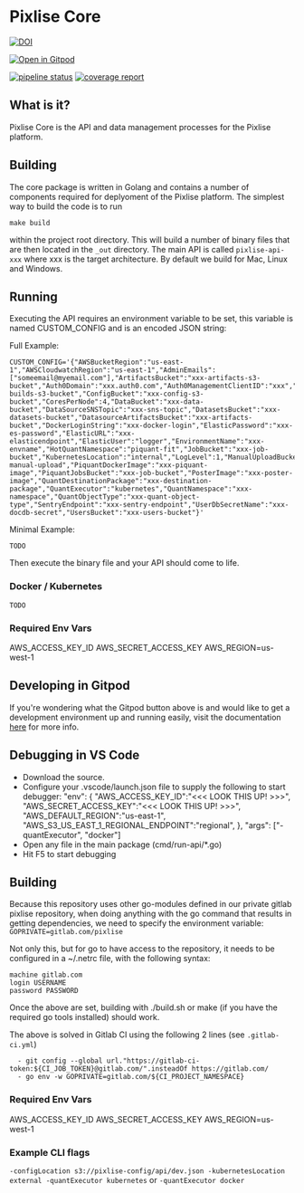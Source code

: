 # Pixlise Core


[![DOI](https://zenodo.org/badge/520044172.svg)](https://zenodo.org/badge/latestdoi/520044172)


[![Open in Gitpod](https://gitpod.io/button/open-in-gitpod.svg)](https://gitpod.io/#https://github.com/pixlise/core)

 
[![pipeline status](https://github.com/pixlise/go-rest-api/badges/master/pipeline.svg)](https://github.com/pixlise/go-rest-api/-/commits/master)
[![coverage report](https://github.com/pixlise/go-rest-api/badges/master/coverage.svg)](https://github.com/pixlise/go-rest-api/-/commits/master)

## What is it?

Pixlise Core is the API and data management processes for the Pixlise platform. 

## Building

The core package is written in Golang and contains a number of components required for deplyoment of the Pixlise platform. The simplest way to build the code is to run

``` shell
make build
```

within the project root directory. This will build a number of binary files that are then located in the `_out` directory. The main API is called `pixlise-api-xxx` where xxx is the target architecture. 
By default we build for Mac, Linux and Windows.

## Running

Executing the API requires an environment variable to be set, this variable is named CUSTOM_CONFIG and is an encoded JSON string:

Full Example:

```
CUSTOM_CONFIG='{"AWSBucketRegion":"us-east-1","AWSCloudwatchRegion":"us-east-1","AdminEmails":["someemail@myemail.com"],"ArtifactsBucket":"xxx-artifacts-s3-bucket","Auth0Domain":"xxx.auth0.com","Auth0ManagementClientID":"xxx","Auth0ManagementSecret":"xxx","BuildsBucket":"xxx-builds-s3-bucket","ConfigBucket":"xxx-config-s3-bucket","CoresPerNode":4,"DataBucket":"xxx-data-bucket","DataSourceSNSTopic":"xxx-sns-topic","DatasetsBucket":"xxx-datasets-bucket","DatasourceArtifactsBucket":"xxx-artifacts-bucket","DockerLoginString":"xxx-docker-login","ElasticPassword":"xxx-es-password","ElasticURL":"xxx-elasticendpoint","ElasticUser":"logger","EnvironmentName":"xxx-envname","HotQuantNamespace":"piquant-fit","JobBucket":"xxx-job-bucket","KubernetesLocation":"internal","LogLevel":1,"ManualUploadBucket":"xxx-manual-upload","PiquantDockerImage":"xxx-piquant-image","PiquantJobsBucket":"xxx-job-bucket","PosterImage":"xxx-poster-image","QuantDestinationPackage":"xxx-destination-package","QuantExecutor":"kubernetes","QuantNamespace":"xxx-namespace","QuantObjectType":"xxx-quant-object-type","SentryEndpoint":"xxx-sentry-endpoint","UserDbSecretName":"xxx-docdb-secret","UsersBucket":"xxx-users-bucket"}'
```

Minimal Example:

`TODO`

Then execute the binary file and your API should come to life.

### Docker / Kubernetes

`TODO`

### Required Env Vars

AWS_ACCESS_KEY_ID
AWS_SECRET_ACCESS_KEY
AWS_REGION=us-west-1

## Developing in Gitpod

If you're wondering what the Gitpod button above is and would like to get a development environment up and running easily, visit the documentation [here](https://pixlise.gitlab.io/documentation/docs/build-and-release/getting-started/) for more info.

## Debugging in VS Code

- Download the source.
- Configure your .vscode/launch.json file to supply the following to start debugger:
    "env": {
        "AWS_ACCESS_KEY_ID":"<<< LOOK THIS UP! >>>",
        "AWS_SECRET_ACCESS_KEY":"<<< LOOK THIS UP! >>>",
        "AWS_DEFAULT_REGION":"us-east-1",
        "AWS_S3_US_EAST_1_REGIONAL_ENDPOINT":"regional",
    },
    "args": ["-quantExecutor", "docker"]
- Open any file in the main package (cmd/run-api/*.go)
- Hit F5 to start debugging

## Building
 
Because this repository uses other go-modules defined in our private gitlab pixlise repository, when doing anything with the go command that results in getting dependencies, we need to specify the environment variable:
`GOPRIVATE=gitlab.com/pixlise`

Not only this, but for go to have access to the repository, it needs to be configured in a ~/.netrc file, with the following syntax:
```
machine gitlab.com
login USERNAME
password PASSWORD
```

Once the above are set, building with ./build.sh or make (if you have the required go tools installed) should work.

The above is solved in Gitlab CI using the following 2 lines (see `.gitlab-ci.yml`)
```
  - git config --global url."https://gitlab-ci-token:${CI_JOB_TOKEN}@gitlab.com/".insteadOf https://gitlab.com/
  - go env -w GOPRIVATE=gitlab.com/${CI_PROJECT_NAMESPACE}
```

### Required Env Vars

AWS_ACCESS_KEY_ID
AWS_SECRET_ACCESS_KEY
AWS_REGION=us-west-1

### Example CLI flags

`-configLocation s3://pixlise-config/api/dev.json -kubernetesLocation external -quantExecutor kubernetes`
or
`-quantExecutor docker`

